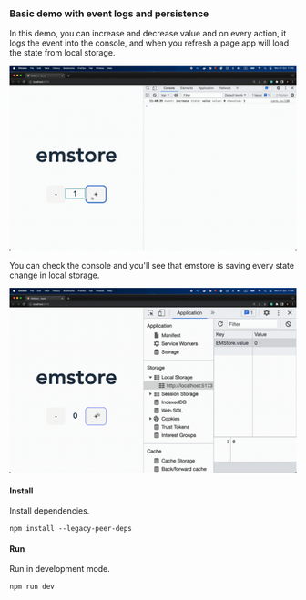 ### Basic demo with event logs and persistence

In this demo, you can increase and decrease value and on every action, it logs the event into the console, and when you refresh a page app will load the state from local storage.

![alt emstore](./src/assets/events.gif)

You can check the console and you'll see that emstore is saving every state change in local storage.

![alt emstore](./src/assets/storage.gif)

#### Install

Install dependencies.

```
npm install --legacy-peer-deps
```

#### Run

Run in development mode.

```
npm run dev
```